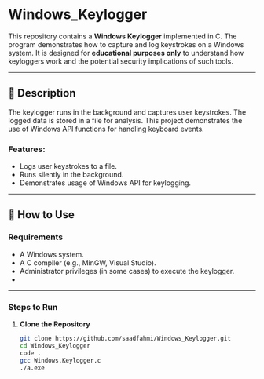 # Windows_Keylogger

This repository contains a **Windows Keylogger** implemented in C. The program demonstrates how to capture and log keystrokes on a Windows system. It is designed for **educational purposes only** to understand how keyloggers work and the potential security implications of such tools.

---

## 📝 Description

The keylogger runs in the background and captures user keystrokes. The logged data is stored in a file for analysis. This project demonstrates the use of Windows API functions for handling keyboard events.

### Features:
- Logs user keystrokes to a file.
- Runs silently in the background.
- Demonstrates usage of Windows API for keylogging.

---

## 🚀 How to Use
### Requirements
- A Windows system.
- A C compiler (e.g., MinGW, Visual Studio).
- Administrator privileges (in some cases) to execute the keylogger.
- 
---

### Steps to Run

1. **Clone the Repository**
   ```bash
   git clone https://github.com/saadfahmi/Windows_Keylogger.git
   cd Windows_Keylogger
   code .
   gcc Windows.Keylogger.c
   ./a.exe
